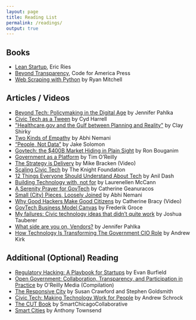 ```yaml
---
layout: page
title: Reading List
permalink: /readings/
output: true
---
```

## Books

* [Lean Startup](https://www.amazon.com/Lean-Startup-Entrepreneurs-Continuous-Innovation/dp/0307887898), Eric Ries
* [Beyond Transparency](http://beyondtransparency.org), Code for America Press
* [Web Scraping with Python](http://shop.oreilly.com/product/0636920078067.do) by Ryan Mitchell

## Articles / Videos

* [Beyond Tech: Policymaking in the Digital Age](https://medium.com/code-for-america/beyond-tech-policymaking-in-a-digital-age-2776b9a17b69) by Jennifer Pahlka
* [Civic Tech as a Tween](https://medium.com/@cydharrell/civic-tech-as-a-tween-4cd780b971bb) by Cyd Harrell
* ["Healthcare.gov and the Gulf between Planning and Reality"](http://www.shirky.com/weblog/2013/11/healthcare-gov-and-the-gulf-between-planning-and-reality/) by Clay Shirky
* [Two Kinds of Empathy](https://medium.com/@abhinemani/two-kinds-of-emp-25706bf36df4) by Abhi Nemani
* [“People, Not Data”](https://medium.com/@lippytak/people-not-data-47434acb50a8) by Jake Solomon
* [Govtech: the $400B Market Hiding in Plain Sight](https://medium.com/@GovtechFund/govtech-the-400-billion-market-hiding-in-plain-sight-c71ec2a2f5e7) by Ron Bouganim
* [Government as a Platform](https://www.mitpressjournals.org/doi/pdf/10.1162/INOV_a_00056) by Tim O’Reilly
* [The Strategy is Delivery](https://www.youtube.com/watch?v=3bK9B8_0FDQ) by Mike Bracken (Video)
* [Scaling Civic Tech](https://knightfoundation.org/features/civictechbiz/) by The Knight Foundation
* [12 Things Everyone Should Understand About Tech](https://medium.com/humane-tech/12-things-everyone-should-understand-about-tech-d158f5a26411) by Anil Dash
* [Building Technology with, not for](https://medium.com/organizer-sandbox/building-technology-with-not-for-communities-an-engagement-guide-for-civic-tech-b8880982e65a) by Laurenellen McCann
* [A Serenity Prayer for GovTech](https://blog.citygro.ws/hello-im-catherine-and-i-m-a-government-technologist-57e4ae621039) by Catherine Geanuracos
* [Small (City) Pieces, Loosely Joined](https://medium.com/@abhinemani/small-city-pieces-loosely-joined-5202fb5a93e3) by Abhi Nemani 
* [Why Good Hackers Make Good Citizens](https://www.youtube.com/watch?v=QeAGu40vZzI) by Catherine Bracy (Video)
* [GovTech Business Model Canvas](https://blog.stormventures.com/govtech-business-model-canvas-3b8246af8a93) by Frederik Groce
* [My failures: Civic technology ideas that didn’t quite work](https://medium.com/@joshuatauberer/my-failures-civic-technology-ideas-that-didn-t-quite-work-c73ecf730032) by Joshua Tauberer
* [What side are you on, Vendors?](https://medium.com/code-for-america/which-side-are-you-on-vendors-1259e18c2d86) by Jennifer Pahlka
* [How Technology Is Transforming The Government CIO Role](https://www.citysourced.com/blog/technology-transforming-government-cio/) by Andrew Kirk


## Additional (Optional) Reading

* [Regulatory Hacking: A Playbook for Startups](https://www.amazon.com/Regulatory-Hacking-Playbook-Evan-Burfield-ebook/dp/B078GBFZ73) by Evan Burfield
* [Open Government: Collaboration, Transparency, and Participation in Practice](http://shop.oreilly.com/product/9780596804367.do) by O'Reilly Media (Compilation)
* [The Responsive City](https://www.amazon.com/Responsive-City-Communities-Data-Smart-Governance/dp/1118910907) by Susan Crawford and Stephen Goldsmith
* [Civic Tech: Making Technology Work for People](https://www.amazon.com/gp/product/1732084807/ref=ppx_yo_dt_b_asin_title_o02_s00?ie=UTF8&psc=1) by Andrew Schrock
* [The CUT Book](https://www.slideshare.net/juggernautco/the-cutgroup-book) by SmartChicagoCollaborative
* [Smart Cities](https://www.amazon.com/Smart-Cities-Civic-Hackers-Utopia/dp/0393349780/ref=pd_lpo_sbs_14_t_0?_encoding=UTF8&psc=1&refRID=HCX17KXYY5QBQ7X49Q0E) by Anthony Townsend